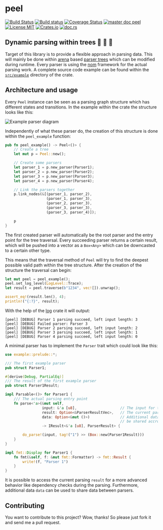 # peel
[![Build Status](https://travis-ci.org/saschagrunert/peel.svg)](https://travis-ci.org/saschagrunert/peel) [![Build status](https://ci.appveyor.com/api/projects/status/i67yq6yij2k17iwc?svg=true)](https://ci.appveyor.com/project/saschagrunert/peel) [![Coverage Status](https://coveralls.io/repos/github/saschagrunert/peel/badge.svg)](https://coveralls.io/github/saschagrunert/peel?branch=master) [![master doc peel](https://img.shields.io/badge/master_doc-peel-blue.svg)](https://saschagrunert.github.io/peel) [![License MIT](https://img.shields.io/badge/license-MIT-blue.svg)](https://github.com/saschagrunert/peel/blob/master/LICENSE) [![Crates.io](https://img.shields.io/crates/v/peel.svg)](https://crates.io/crates/peel) [![doc.rs](https://docs.rs/peel/badge.svg)](https://docs.rs/peel)
## Dynamic parsing within trees 🌲 🌳 🌴
Target of this library is to provide a flexible approach in parsing data. This will mainly be done within
[arena](https://en.wikipedia.org/wiki/Region-based_memory_management) based
[parser trees](https://en.wikipedia.org/wiki/Parse_tree) which can be modified during runtime. Every parser is using the
[nom](https://github.com/Geal/nom) framework for the actual parsing work. A complete source code example can be found
within the [`src/example`](https://github.com/saschagrunert/peel/tree/master/src/example) directory of the crate.

## Architecture and usage
Every `Peel` instance can be seen as a parsing graph structure which has different states and transitions. In the
example within the crate the structure looks like this:

![Example parser diagram](.github/example.png)

Independently of what these parser do, the creation of this structure is done within the `peel_example` function:

```rust
pub fn peel_example() -> Peel<()> {
    // Create a tree
    let mut p = Peel::new();

    // Create some parsers
    let parser_1 = p.new_parser(Parser1);
    let parser_2 = p.new_parser(Parser2);
    let parser_3 = p.new_parser(Parser3);
    let parser_4 = p.new_parser(Parser4);

    // Link the parsers together
    p.link_nodes(&[(parser_1, parser_2),
                   (parser_1, parser_3),
                   (parser_2, parser_3),
                   (parser_3, parser_3),
                   (parser_3, parser_4)]);

    p
}
```

The first created parser will automatically be the root parser and the entry point for the tree traversal. Every
succeeding parser returns a certain result, which will be pushed into a vector as a `Box<Any>` which can be downcasted
to a certain other type.

This means that the traversal method of `Peel` will try to find the deepest possible valid path within the tree
structure. After the creation of the structure the traversal can begin:

```rust
let mut peel = peel_example();
peel.set_log_level(LogLevel::Trace);
let result = peel.traverse(b"1234", vec![]).unwrap();

assert_eq!(result.len(), 4);
println!("{:?}", result);
```

With the help of the [log](https://crates.io/crates/log) crate it will output:
```
[peel] [DEBUG] Parser 1 parsing succeed, left input length: 3
[peel] [DEBUG] Failed parser: Parser 3
[peel] [DEBUG] Parser 2 parsing succeed, left input length: 2
[peel] [DEBUG] Parser 3 parsing succeed, left input length: 1
[peel] [DEBUG] Parser 4 parsing succeed, left input length: 0
```

A minimal parser has to implement the `Parser` trait which could look like this:
```rust
use example::prelude::*;

/// The first example parser
pub struct Parser1;

#[derive(Debug, PartialEq)]
/// The result of the first example parser
pub struct Parser1Result;

impl Parsable<()> for Parser1 {
    /// The actual parsing entry point
    fn parse<'a>(&mut self,
                 input: &'a [u8],                    // The input for the parser
                 result: Option<&ParserResultVec>,   // The current parsing result
                 data: Option<&mut ()>)              // Additional data which will
                                                     // be shared accross parsers
                 -> IResult<&'a [u8], ParserResult> {

        do_parse!(input, tag!("1") >> (Box::new(Parser1Result)))
    }
}

impl fmt::Display for Parser1 {
    fn fmt(&self, f: &mut fmt::Formatter) -> fmt::Result {
        write!(f, "Parser 1")
    }
}
```

It is possible to access the current parsing `result` for a more advanced behavior like dependency checks during the
parsing. Furthermore, additional data `data` can be used to share data between parsers.

## Contributing
You want to contribute to this project? Wow, thanks! So please just fork it and send me a pull request.
